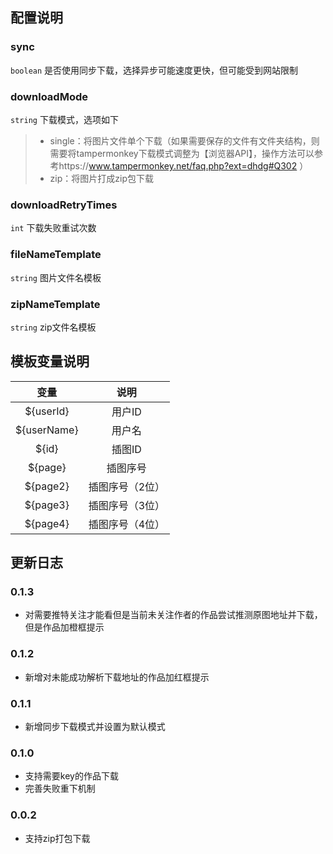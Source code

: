 ## 配置说明

### sync

`boolean`
是否使用同步下载，选择异步可能速度更快，但可能受到网站限制

### downloadMode

`string`
下载模式，选项如下
> * single：将图片文件单个下载（如果需要保存的文件有文件夹结构，则需要将tampermonkey下载模式调整为【浏览器API】，操作方法可以参考https://www.tampermonkey.net/faq.php?ext=dhdg#Q302 ）
>* zip：将图片打成zip包下载

### downloadRetryTimes

`int`
下载失败重试次数

### fileNameTemplate

`string`
图片文件名模板

### zipNameTemplate

`string`
zip文件名模板

## 模板变量说明

|变量|说明|
|:---:|:---:|
|${userId}|用户ID|
|${userName}|用户名|
|${id}|插图ID|
|${page}|插图序号|
|${page2}|插图序号（2位）|
|${page3}|插图序号（3位）|
|${page4}|插图序号（4位）|

## 更新日志
### 0.1.3

* 对需要推特关注才能看但是当前未关注作者的作品尝试推测原图地址并下载，但是作品加橙框提示

### 0.1.2

* 新增对未能成功解析下载地址的作品加红框提示

### 0.1.1

* 新增同步下载模式并设置为默认模式

### 0.1.0

* 支持需要key的作品下载
* 完善失败重下机制

### 0.0.2

* 支持zip打包下载